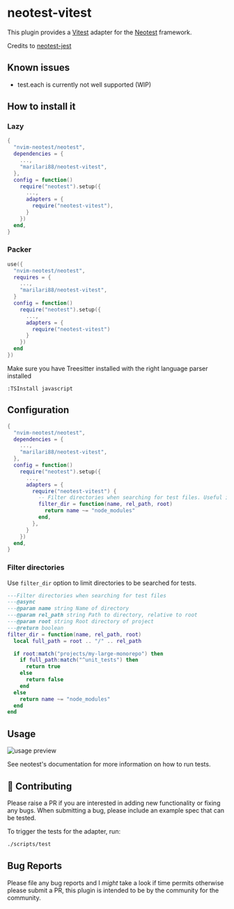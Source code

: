 # neotest-vitest

This plugin provides a [Vitest](https://vitest.dev/) adapter for the [Neotest](https://github.com/rcarriga/neotest) framework.

Credits to [neotest-jest](https://github.com/haydenmeade/neotest-jest)

## Known issues

- test.each is currently not well supported (WIP)

## How to install it

### Lazy

```lua
{
  "nvim-neotest/neotest",
  dependencies = {
    ...,
    "marilari88/neotest-vitest",
  },
  config = function()
    require("neotest").setup({
      ...,
      adapters = {
        require("neotest-vitest"),
      }
    })
  end,
}
```

### Packer

```lua
use({
  "nvim-neotest/neotest",
  requires = {
    ...,
    "marilari88/neotest-vitest",
  }
  config = function()
    require("neotest").setup({
      ...,
      adapters = {
        require("neotest-vitest")
      }
    })
  end
})
```

Make sure you have Treesitter installed with the right language parser installed

```
:TSInstall javascript
```

## Configuration
```lua
{
  "nvim-neotest/neotest",
  dependencies = {
    ...,
    "marilari88/neotest-vitest",
  },
  config = function()
    require("neotest").setup({
      ...,
      adapters = {
        require("neotest-vitest") {
          -- Filter directories when searching for test files. Useful in large projects (see Filter directories notes).
          filter_dir = function(name, rel_path, root)
            return name ~= "node_modules"
          end,
        },
      }
    })
  end,
}
```

### Filter directories

Use `filter_dir` option to limit directories to be searched for tests.

```lua
---Filter directories when searching for test files
---@async
---@param name string Name of directory
---@param rel_path string Path to directory, relative to root
---@param root string Root directory of project
---@return boolean
filter_dir = function(name, rel_path, root)
  local full_path = root .. "/" .. rel_path

  if root:match("projects/my-large-monorepo") then
    if full_path:match("^unit_tests") then
      return true
    else
      return false
    end
  else
    return name ~= "node_modules"
  end
end
```

## Usage

![usage preview](https://user-images.githubusercontent.com/32909388/185812063-d05d9cc7-b9aa-43ed-915b-cf156e3f0c52.gif)

See neotest's documentation for more information on how to run tests.

## :gift: Contributing

Please raise a PR if you are interested in adding new functionality or fixing any bugs. When submitting a bug, please include an example spec that can be tested.

To trigger the tests for the adapter, run:

```sh
./scripts/test
```

## Bug Reports

Please file any bug reports and I _might_ take a look if time permits otherwise please submit a PR, this plugin is intended to be by the community for the community.
